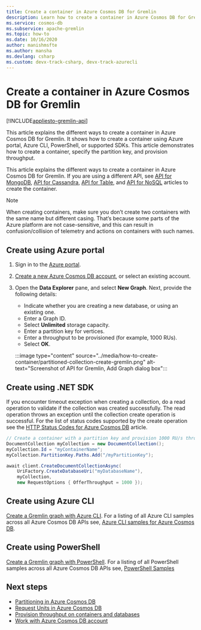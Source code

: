```yaml
---
title: Create a container in Azure Cosmos DB for Gremlin
description: Learn how to create a container in Azure Cosmos DB for Gremlin by using Azure portal, .NET and other SDKs. 
ms.service: cosmos-db
ms.subservice: apache-gremlin
ms.topic: how-to
ms.date: 10/16/2020
author: manishmsfte
ms.author: mansha
ms.devlang: csharp
ms.custom: devx-track-csharp, devx-track-azurecli
---
```


# Create a container in Azure Cosmos DB for Gremlin
[!INCLUDE[appliesto-gremlin-api](../includes/appliesto-gremlin-api.md)]

This article explains the different ways to create a container in Azure Cosmos DB for Gremlin. It shows how to create a container using Azure portal, Azure CLI, PowerShell, or supported SDKs. This article demonstrates how to create a container, specify the partition key, and provision throughput.

This article explains the different ways to create a container in Azure Cosmos DB for Gremlin. If you are using a different API, see [API for MongoDB](../mongodb/how-to-create-container-mongodb.md), [API for Cassandra](../cassandra/how-to-create-container-cassandra.md), [API for Table](../table/how-to-create-container.md), and [API for NoSQL](../how-to-create-container.md) articles to create the container.

> [!NOTE]
> When creating containers, make sure you don’t create two containers with the same name but different casing. That’s because some parts of the Azure platform are not case-sensitive, and this can result in confusion/collision of telemetry and actions on containers with such names.

## <a id="portal-gremlin"></a>Create using Azure portal

1. Sign in to the [Azure portal](https://portal.azure.com/).

1. [Create a new Azure Cosmos DB account](create-graph-dotnet.md#create-a-database-account), or select an existing account.

1. Open the **Data Explorer** pane, and select **New Graph**. Next, provide the following details:

   * Indicate whether you are creating a new database, or using an existing one.
   * Enter a Graph ID.
   * Select **Unlimited** storage capacity.
   * Enter a partition key for vertices.
   * Enter a throughput to be provisioned (for example, 1000 RUs).
   * Select **OK**.

    :::image type="content" source="../media/how-to-create-container/partitioned-collection-create-gremlin.png" alt-text="Screenshot of API for Gremlin, Add Graph dialog box":::

## <a id="dotnet-sql-graph"></a>Create using .NET SDK

If you encounter timeout exception when creating a collection, do a read operation to validate if the collection was created successfully. The read operation throws an exception until the collection create operation is successful. For the list of status codes supported by the create operation see the [HTTP Status Codes for Azure Cosmos DB](/rest/api/cosmos-db/http-status-codes-for-cosmosdb) article.

```csharp
// Create a container with a partition key and provision 1000 RU/s throughput.
DocumentCollection myCollection = new DocumentCollection();
myCollection.Id = "myContainerName";
myCollection.PartitionKey.Paths.Add("/myPartitionKey");

await client.CreateDocumentCollectionAsync(
    UriFactory.CreateDatabaseUri("myDatabaseName"),
    myCollection,
    new RequestOptions { OfferThroughput = 1000 });
```

## <a id="cli-mongodb"></a>Create using Azure CLI

[Create a Gremlin graph with Azure CLI](../scripts/cli/gremlin/create.md). For a listing of all Azure CLI samples across all Azure Cosmos DB APIs see, [Azure CLI samples for Azure Cosmos DB](cli-samples.md).

## Create using PowerShell

[Create a Gremlin graph with PowerShell](../scripts/powershell/gremlin/create.md). For a listing of all PowerShell samples across all Azure Cosmos DB APIs see, [PowerShell Samples](powershell-samples.md)

## Next steps

* [Partitioning in Azure Cosmos DB](../partitioning-overview.md)
* [Request Units in Azure Cosmos DB](../request-units.md)
* [Provision throughput on containers and databases](../set-throughput.md)
* [Work with Azure Cosmos DB account](../account-databases-containers-items.md)